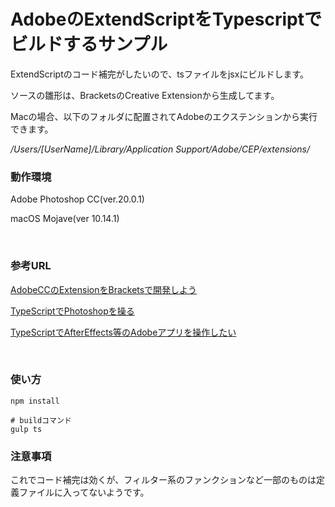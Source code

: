 # AdobeのExtendScriptをTypescriptでビルドするサンプル

ExtendScriptのコード補完がしたいので、tsファイルをjsxにビルドします。

ソースの雛形は、BracketsのCreative Extensionから生成してます。

Macの場合、以下のフォルダに配置されてAdobeのエクステンションから実行できます。

*/Users/[UserName]/Library/Application Support/Adobe/CEP/extensions/*

### 動作環境

Adobe Photoshop CC(ver.20.0.1)

macOS Mojave(ver 10.14.1)

<br>

### 参考URL
    
[AdobeCCのExtensionをBracketsで開発しよう ](http://cat.adodtp.com/2016/06/14/?p=114)

[TypeScriptでPhotoshopを操る](https://qiita.com/ConquestArrow/items/8186e22467b5aae86a69)

[TypeScriptでAfterEffects等のAdobeアプリを操作したい](https://qiita.com/sathoshi-metal/items/4f408c504b1b4aeede92)

<br>

### 使い方

    npm install

    # buildコマンド
    gulp ts
    
### 注意事項

これでコード補完は効くが、フィルター系のファンクションなど一部のものは定義ファイルに入ってないようです。
